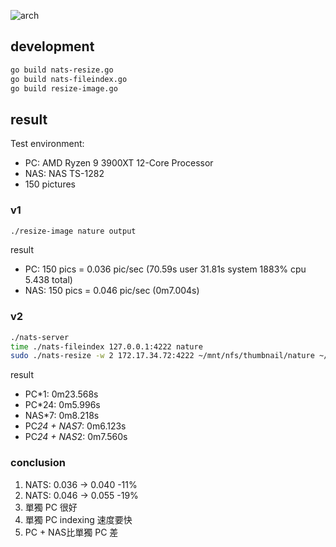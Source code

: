 ![arch](arch.dawio.svg)

## development

 ```bash
go build nats-resize.go
go build nats-fileindex.go
go build resize-image.go
```

## result

Test environment:

- PC: AMD Ryzen 9 3900XT 12-Core Processor
- NAS: NAS TS-1282
- 150 pictures

### v1

```bash
./resize-image nature output
```

result

- PC: 150 pics = 0.036 pic/sec (70.59s user 31.81s system 1883% cpu 5.438 total)
- NAS: 150 pics =  0.046 pic/sec (0m7.004s)

### v2

```bash
./nats-server
time ./nats-fileindex 127.0.0.1:4222 nature
sudo ./nats-resize -w 2 172.17.34.72:4222 ~/mnt/nfs/thumbnail/nature ~/mnt/nfs/thumbnail/output
```

result

- PC*1:  0m23.568s
- PC*24: 0m5.996s
- NAS*7: 0m8.218s
- PC*24 + NAS*7: 0m6.123s
- PC*24 + NAS*2: 0m7.560s

### conclusion

1. NATS: 0.036 -> 0.040 -11%
2. NATS: 0.046 -> 0.055 -19%
3. 單獨 PC 很好
4. 單獨 PC indexing 速度要快
5. PC + NAS比單獨 PC 差
